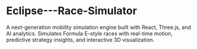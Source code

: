 # Eclipse---Race-Simulator
A next-generation mobility simulation engine built with React, Three.js, and AI analytics. Simulates Formula E–style races with real-time motion, predictive strategy insights, and interactive 3D visualization.
